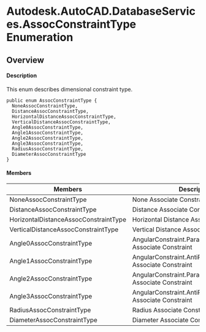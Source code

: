 # Autodesk.AutoCAD.DatabaseServices.AssocConstraintType Enumeration

## Overview

#### Description
This enum describes dimensional constraint type.
```text
public enum AssocConstraintType {
  NoneAssocConstraintType,
  DistanceAssocConstraintType,
  HorizontalDistanceAssocConstraintType,
  VerticalDistanceAssocConstraintType,
  Angle0AssocConstraintType,
  Angle1AssocConstraintType,
  Angle2AssocConstraintType,
  Angle3AssocConstraintType,
  RadiusAssocConstraintType,
  DiameterAssocConstraintType
}
```

#### Members

| Members | Description |
| --- | --- |
| NoneAssocConstraintType | None Associate Constraint |
| DistanceAssocConstraintType | Distance Associate Constraint |
| HorizontalDistanceAssocConstraintType | Horizontal Distance Associate Constraint |
| VerticalDistanceAssocConstraintType | Vertical Distance Associate Constraint |
| Angle0AssocConstraintType | AngularConstraint.ParallelAntiClockwise Associate Constraint |
| Angle1AssocConstraintType | AngularConstraint.AntiParallelClockwise Associate Constraint |
| Angle2AssocConstraintType | AngularConstraint.ParallelClockwise Associate Constraint |
| Angle3AssocConstraintType | AngularConstraint.AntiParallelAntiClockwise Associate Constraint |
| RadiusAssocConstraintType | Radius Associate Constraint |
| DiameterAssocConstraintType | Diameter Associate Constraint |